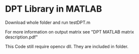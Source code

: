 DPT Library in MATLAB
=========================

Download whole folder and run testDPT.m

For more information on output matrix see "DPT MATLAB matrix description.pdf"

This Code still require opencv dll. They are included in folder.
